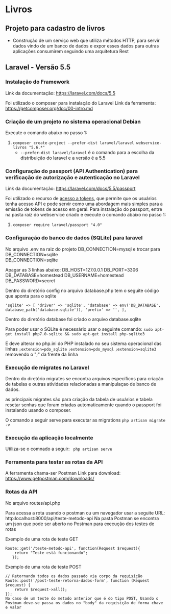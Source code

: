 # Livros
## Projeto para cadastro de livros
 * Construção de um serviço web que utiliza métodos HTTP, para servir dados vindo de um banco de dados e expor esses dados para outras aplicações consumirem seguindo uma arquitetura Rest

## Laravel - Versão 5.5
### Instalação do Framework

Link da documentação: https://laravel.com/docs/5.5

Foi utilizado o composer para instalação do Laravel
Link da ferramenta: https://getcomposer.org/doc/00-intro.md

### Criação de um projeto no sistema operacional Debian
Execute o comando abaixo no passo 1:
 1. `composer create-project --prefer-dist laravel/laravel webservice-livros "5.6.*"`
     * `--prefer-dist laravel/laravel` é o comando para a escolha da distribuição do laravel e a versão é a 5.5

### Configuração do passport (API Authentication) para verificação de autorização e autenticação no Laravel

Link da documentação: https://laravel.com/docs/5.5/passport

Foi utilizado o recurso de [acesso a tokens](https://laravel.com/docs/5.5/passport#personal-access-tokens), que permite que os usuários tenha acesso API e pode servir como uma abordagem mais simples para a emissão de tokens de acesso em geral.
Para instalação do passport, entre na pasta raiz do webservice criado e execute o comando abaixo no passo 1:

 1. `composer require laravel/passport "4.0"`


### Configuração do banco de dados (SQLite) para laravel

No arquivo .env na raiz do projeto  DB_CONNECTION=mysql e trocar para DB_CONNECTION=sqlite  
DB_CONNECTION=sqlite


Apagar as 3 linhas abaixo:
DB_HOST=127.0.0.1
DB_PORT=3306
DB_DATABASE=homestead
DB_USERNAME=homestead
DB_PASSWORD=secret

Dentro do diretório config no arquivo database.php tem o seguite código que aponta para o sqlite

`
        'sqlite' => [
            'driver' => 'sqlite',
            'database' => env('DB_DATABASE', database_path('database.sqlite')),
            'prefix' => '',
        ],
`

Dentro do diretório database foi criado o arquivo database.sqlite

Para poder usar o SQLite é necessário usar o seguinte comando:
`sudo apt-get install php7.0-sqlite
 && sudo apt-get install php-sqlite3`

E deve alterar no php.ini do PHP instalado no seu sistema operacional das linhas 
`;extension=pdo_sqlite`
`;extension=pdo_mysql`
`;extension=sqlite3`
removendo o ";" da frente da linha 

### Execução de migrates no Laravel

Dentro do diretório migrates se encontra arquivos específicos para criação de tabelas e outras atividades relacionadas a manipulaçao de banco de dados.

as principais migrates são para criação da tabela de usuários e tabela resetar senhas que foram criadas automaticamente quando o passport foi instalando usando o composer.

O comando a seguir serve para executar as migrations
`php artisan migrate -v`

### Execução da aplicação localmente

Utiliza-se o comnado a seguir:
` php artisan serve`
### Ferramenta para testar as rotas da API
A ferramenta chama-ser Postman 
Link para download: https://www.getpostman.com/downloads/
### Rotas da API
No arquivo routes/api.php


Para acessa a rota usando o postman ou um navegador
usar a seguite URL: http:localhost:8000/api/teste-metodo-api
Na pasta Postman se encontra um json que pode ser aberto no Postman para execução dos testes de rotas

Exemplo de uma rota de teste GET
```
Route::get('/teste-metodo-api', function(Request $request){
    return "Teste está funcionando";
   });
```

Exemplo de uma rota de teste POST

```
// Retornando todos os dados passado via corpo da requisição
Route::post('/post-teste-retorna-dados-form', function (Request $request) {
    return $request->all();
});
No caso de um teste do metodo anterior que é do tipo POST, Usando o Postman deve-se passa os dados no "body" da requisição de forma chave e valor
```



